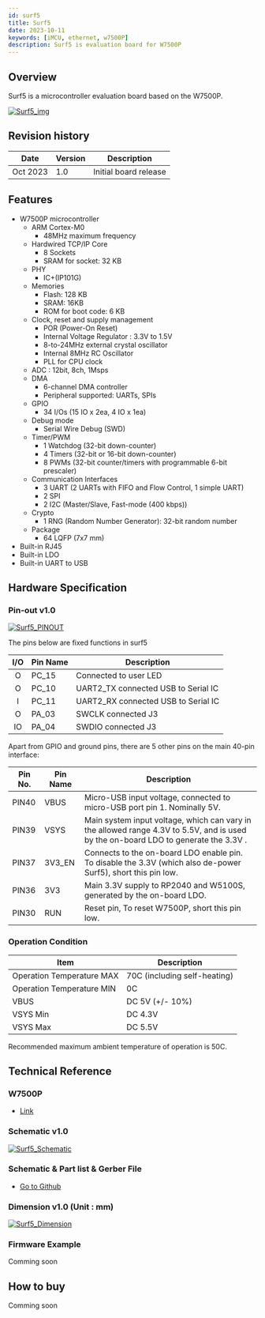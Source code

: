 ```yaml
---
id: surf5
title: Surf5
date: 2023-10-11
keywords: [iMCU, ethernet, w7500P]
description: Surf5 is evaluation board for W7500P
---
```


## Overview

Surf5 is a microcontroller evaluation board based on the W7500P.

</summary>
<a target="_blank" href={require('/img/osh/surf5/surf5_R100_img.png').default}><img src={require('/img/osh/surf5/surf5_R100_img.png').default} alt="Surf5_img"/></a>
</details>


## Revision history

| Date | Version | Description |
| ---- | ------- | ----------- |
| Oct 2023 | 1.0 | Initial board release |

## Features

- W7500P microcontroller
  * ARM Cortex-M0
    * 48MHz maximum frequency
  * Hardwired TCP/IP Core
     * 8 Sockets
     * SRAM for socket: 32 KB
  * PHY
      * IC+(IP101G)
  * Memories
    * Flash: 128 KB
    * SRAM: 16KB
    * ROM for boot code: 6 KB
  * Clock, reset and supply management
	  * POR (Power-On Reset)
	  * Internal Voltage Regulator : 3.3V to 1.5V
	  * 8-to-24MHz external crystal oscillator
	  * Internal 8MHz RC Oscillator
	  * PLL for CPU clock
  * ADC : 12bit, 8ch, 1Msps
  * DMA
      * 6-channel DMA controller
      * Peripheral supported: UARTs, SPIs
  * GPIO
      * 34 I/Os (15 IO x 2ea, 4 IO x 1ea)
  * Debug mode
      * Serial Wire Debug (SWD)
  * Timer/PWM
  	* 1 Watchdog (32-bit down-counter)
  	* 4 Timers (32-bit or 16-bit down-counter)
  	* 8 PWMs (32-bit counter/timers with programmable 6-bit prescaler)
  * Communication Interfaces
     * 3 UART (2 UARTs with FIFO and Flow Control, 1 simple UART)
     * 2 SPI
     * 2 I2C (Master/Slave, Fast-mode (400 kbps))
  * Crypto
     * 1 RNG (Random Number Generator): 32-bit random number
  * Package
      * 64 LQFP (7x7 mm)
- Built-in RJ45
- Built-in LDO
- Built-in UART to USB 

## Hardware Specification

### Pin-out v1.0


</summary>
<a target="_blank" href={require('/img/osh/surf5/Surf5_1.0_Pinout.png').default}><img src={require('/img/osh/surf5/Surf5_1.0_Pinout.png').default} alt="Surf5_PINOUT"/></a>
</details>


The pins below are fixed functions in surf5

| I/O  | Pin Name | Description                                    |
| :--: | -------- | ---------------------------------------------- |
|  O   | PC_15    | Connected to user LED                          |
|  O   | PC_10    | UART2_TX connected USB to Serial IC            |
|  I   | PC_11    | UART2_RX connected USB to Serial IC            |
|  O   | PA_03    | SWCLK connected J3                             |
|  IO  | PA_04    | SWDIO connected J3                             |


Apart from GPIO and ground pins, there are 5 other pins on the main 40-pin interface:

| Pin No. | Pin Name | Description                                                  |
| ------- | -------- | ------------------------------------------------------------ |
| PIN40   | VBUS     | Micro-USB input voltage, connected to micro-USB port pin 1. Nominally 5V. |
| PIN39   | VSYS     | Main system input voltage, which can vary in the allowed range 4.3V to 5.5V, and is used by the on-board LDO to generate the 3.3V . |
| PIN37   | 3V3_EN   | Connects to the on-board LDO enable pin. To disable the 3.3V (which also de-power Surf5), short this pin low. |
| PIN36   | 3V3      | Main 3.3V supply to RP2040  and W5100S, generated by the on-board LDO. |
| PIN30   | RUN      | Reset pin, To reset W7500P, short this pin low.      |



### Operation Condition

| Item                      | Description                  |
| ------------------------- | ---------------------------- |
| Operation Temperature MAX | 70C (including self-heating) |
| Operation Temperature MIN | 0C                         |
| VBUS                      | DC 5V (+/- 10%)              |
| VSYS Min                  | DC 4.3V                      |
| VSYS Max                  | DC 5.5V                      |

Recommended maximum ambient temperature of operation is 50C.

<!--
## Electrical Specification

### Power Consumption

TBA
-->

## Technical Reference

### W7500P 

- [Link](https://docs.wiznet.io/Product/iMCU/W7500P/overview)


### Schematic v1.0

</summary>
<a target="_blank" href={require('/img/osh/surf5/Surf5_1.0_Schematic.png').default}><img src={require('/img/osh/surf5/Surf5_1.0_Schematic.png').default} alt="Surf5_Schematic"/></a>
</details>

### Schematic & Part list & Gerber File

- [Go to Github](https://github.com/Wiznet/Hardware-Files-of-WIZnet/tree/master/01_iMCU/W7500P/Surf5/Schematic)

### Dimension v1.0 (Unit : mm)

</summary>
<a target="_blank" href={require('/img/osh/surf5/Dimension.png').default}><img src={require('/img/osh/surf5/Dimension.png').default} alt="Surf5_Dimension"/></a>
</details>

### Firmware Example

Comming soon

<!--

Please refer to below links to find firmware example.

- C/C++
  - [Ethernet Examples](https://github.com/Wiznet/RP2040-HAT-C)
  - [LwIP Examples](https://github.com/Wiznet/RP2040-HAT-LWIP-C)
  - [FreeRTOS Examples](https://github.com/Wiznet/RP2040-HAT-FREERTOS-C)
  
  -->


## How to buy

Comming soon

<!--
[![WIZnetUS Online Shop, USA](/img/products/w5100s-evb-pico/icons/dollar.png)](https://eshop.wiznet.io/shop/module/w5100s-evb-pico/)
[![WIZnetKorea Online Shop, Korea](/img/products/w5100s-evb-pico/icons/won.png)](http://wiznetshop.io/product/detail.html?product_no=1049&cate_no=54&display_group=1)

-->
